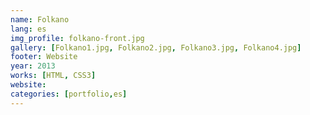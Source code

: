 ```yaml
---
name: Folkano
lang: es
img_profile: folkano-front.jpg
gallery: [Folkano1.jpg, Folkano2.jpg, Folkano3.jpg, Folkano4.jpg]
footer: Website
year: 2013
works: [HTML, CSS3]
website:
categories: [portfolio,es]
---
```


